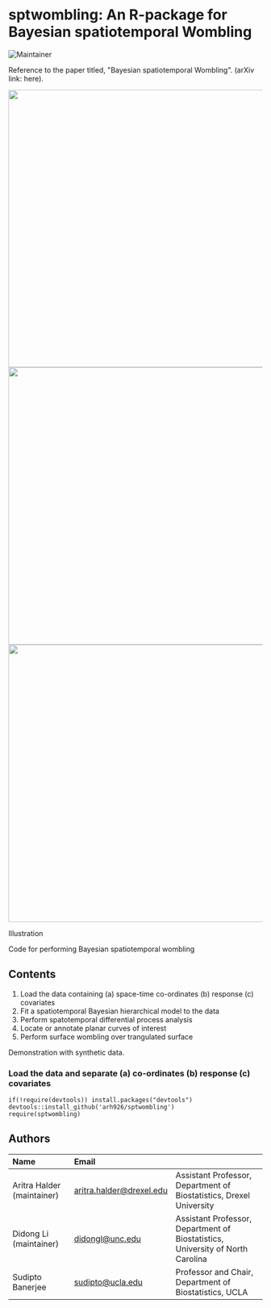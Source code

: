 # sptwombling: An R-package for Bayesian spatiotemporal Wombling

![Maintainer](https://img.shields.io/badge/maintainer-arh926-blue)

Reference to the paper titled, "Bayesian spatiotemporal Wombling". (arXiv link: here).


<div class="image123">
  <div class="imgContainer">
    <img width="600" height="550" src="https://github.com/user-attachments/assets/9a99542c-e6ec-413e-9324-d40fade26355"/>
  </div>
  <div class="imgContainer">
    <img width="600" height="550" src="https://github.com/user-attachments/assets/e06d2221-d72d-4d23-887f-faa6cfafb713"/>
  </div>
  <div class="imgContainer">
      <img width="600" height="550" src="https://github.com/user-attachments/assets/57403b92-aac2-4935-9dd2-f66a56fda072"/>
  </div>
</div>


Illustration

Code for performing Bayesian spatiotemporal wombling

## Contents

1. Load the data containing (a) space-time co-ordinates (b) response (c) covariates
2. Fit a spatiotemporal Bayesian hierarchical model to the data
3. Perform spatotemporal differential process analysis
4. Locate or annotate planar curves of interest
5. Perform surface wombling over trangulated surface

Demonstration with synthetic data.

### Load the data and separate (a) co-ordinates (b) response (c) covariates
```
if(!require(devtools)) install.packages("devtools")
devtools::install_github('arh926/sptwombling')
require(sptwombling)
```

## Authors

| Name   | Email       |              |
|:------ |:----------- | :----------- |
| Aritra Halder (maintainer)| aritra.halder@drexel.edu   | Assistant Professor, Department of Biostatistics, Drexel University| 
| Didong Li (maintainer)| didongl@unc.edu   | Assistant Professor, Department of Biostatistics, University of North Carolina|
| Sudipto Banerjee | sudipto@ucla.edu   | Professor and Chair, Department of Biostatistics,  UCLA |
<!--- --->
